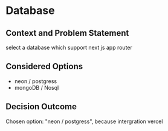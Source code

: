 # Database

## Context and Problem Statement

select a database which support next js app router

## Considered Options

* neon / postgress
* mongoDB / Nosql

## Decision Outcome

Chosen option: "neon / postgress", because intergration vercel
